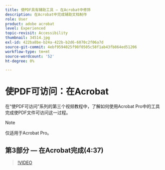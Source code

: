 ```yaml
---
title: 使PDF具有辅助工具 — 在Acrobat中修饰
description: 在Acrobat中完成辅助文档制作
role: User
product: adobe acrobat
level: Experienced
topic-revisit: Accessibility
thumbnail: 34514.jpg
exl-id: 422ba8be-b24a-422b-b2d6-6070c2f06a7d
source-git-commit: 4ebf9594025f98f0505c58f1ab43fb864ed51206
workflow-type: tm+mt
source-wordcount: '52'
ht-degree: 0%

---
```


# 使PDF可访问：在Acrobat

在“使PDF可访问”系列的第三个视频教程中，了解如何使用Acrobat Pro中的工具完成使PDF文件可访问这一过程。

>[!NOTE]
>
>仅适用于Acrobat Pro。

## 第3部分 — 在Acrobat完成(4:37)

>[!VIDEO](https://video.tv.adobe.com/v/34514?quality=12&learn=on&hidetitle=true)

